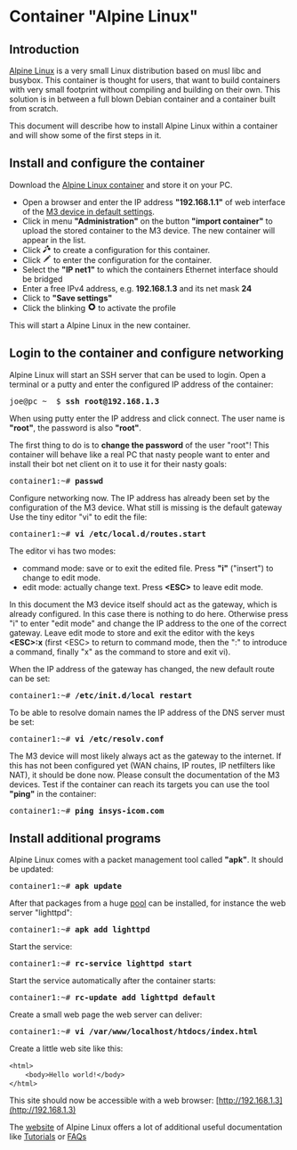 # Container "Alpine Linux"

## Introduction
[Alpine Linux](https://www.alpinelinux.org) is a very small Linux distribution based on musl libc and busybox. This container is thought for users, that want to build containers with very small footprint without compiling and building on their own. This solution is in between a full blown Debian container and a container built from scratch.

This document will describe how to install Alpine Linux within a container and will show some of the first steps in it.

## Install and configure the container
Download the [Alpine Linux container](https://m3-container.net/M3_Container/images_static/Alpine_3.7.tar) and store it on your PC.

- Open a browser and enter the IP address <b>"192.168.1.1"</b> of web interface of the [M3 device in default settings](http://192.168.1.1/cgi_s_administration.container).
- Click in menu <b>"Administration"</b> on the button <b>"import container"</b> to upload the stored container to the M3 device. The new container will appear in the list.
- Click <img src="assets/icons/magic_wand.png" alt="the wand icon" width="15"> to create a configuration for this container.
- Click <img src="assets/icons/pen.png" alt="the pen icon" width="15"> to enter the configuration for the container.
- Select the <b>"IP net1"</b> to which the containers Ethernet interface should be bridged
- Enter a free IPv4 address, e.g. <b>192.168.1.3</b> and its net mask <b>24</b>
- Click to <b>"Save settings"</b>
- Click the blinking <img src="assets/icons/gear.png" alt="the gear icon" width="15"> to activate the profile

This will start a Alpine Linux in the new container.

## Login to the container and configure networking
Alpine Linux will start an SSH server that can be used to login. Open a terminal or a putty and enter the configured IP address of the container:
<pre>
joe@pc ~  $ <b>ssh root@192.168.1.3</b>
</pre>

When using putty enter the IP address and click connect. The user name is <b>"root"</b>, the password is also <b>"root"</b>.

The first thing to do is to <b>change the password</b> of the user "root"! This container will behave like a real PC that nasty people want to enter and install their bot net client on it to use it for their nasty goals:
<pre>
container1:~# <b>passwd</b>
</pre>

Configure networking now. The IP address has already been set by the configuration of the M3 device. What still is missing is the default gateway Use the tiny editor "vi" to edit the file:
<pre>
container1:~# <b>vi /etc/local.d/routes.start</b>
</pre>

The editor vi has two modes:

- command mode: save or to exit the edited file. Press <b>"i"</b> ("insert") to change to edit mode.
- edit mode: actually change text. Press <b>\<ESC></b> to leave edit mode.

In this document the M3 device itself should act as the gateway, which is already configured. In this case there is nothing to do here. Otherwise press "i" to enter "edit mode" and change the IP address to the one of the correct gateway. Leave edit mode to store and exit the editor with the keys <b>\<ESC>:x</b> (first \<ESC> to return to command mode, then the ":" to introduce a command, finally "x" as the command to store and exit vi).

When the IP address of the gateway has changed, the new default route can be set:
<pre>
container1:~# <b>/etc/init.d/local restart</b>
</pre>

To be able to resolve domain names the IP address of the DNS server must be set:
<pre>
container1:~# <b>vi /etc/resolv.conf</b>
</pre>

The M3 device will most likely always act as the gateway to the internet. If this has not been configured yet (WAN chains, IP routes, IP netfilters like NAT), it should be done now. Please consult the documentation of the M3 devices. Test if the container can reach its targets you can use the tool <b>"ping"</b> in the container:

<pre>
container1:~# <b>ping insys-icom.com</b>
</pre>

## Install additional programs
Alpine Linux comes with a packet management tool called <b>"apk"</b>. It should be updated:
<pre>
container1:~# <b>apk update</b>
</pre>

After that packages from a huge [pool](https://pkgs.alpinelinux.org/packages) can be installed, for instance the web server "lighttpd":
<pre>
container1:~# <b>apk add lighttpd</b>
</pre>

Start the service:
<pre>
container1:~# <b>rc-service lighttpd start</b>
</pre>

Start the service automatically after the container starts:
<pre>
container1:~# <b>rc-update add lighttpd default</b>
</pre>

Create a small web page the web server can deliver:
<pre>
container1:~# <b>vi /var/www/localhost/htdocs/index.html</b>
</pre>

Create a little web site like this:
```
<html>
	<body>Hello world!</body>
</html>
```

This site should now be accessible with a web browser: [http://192.168.1.3](http://192.168.1.3)

The [website](https://wiki.alpinelinux.org/wiki/Main_Page) of Alpine Linux offers a lot of additional useful documentation like [Tutorials](https://wiki.alpinelinux.org/wiki/Tutorials_and_Howtos) or [FAQs](https://wiki.alpinelinux.org/wiki/Alpine_Linux:FAQ)
